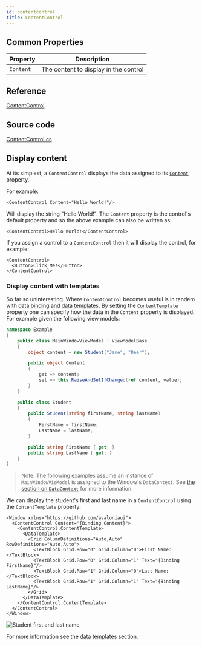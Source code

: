 ```yaml
---
id: contentcontrol
title: ContentControl
---
```


## Common Properties

| Property  | Description                           |
| --------- | ------------------------------------- |
| `Content` | The content to display in the control |

## Reference

[ContentControl](http://reference.avaloniaui.net/api/Avalonia.Controls/ContentControl/)

## Source code

[ContentControl.cs](https://github.com/AvaloniaUI/Avalonia/blob/master/src/Avalonia.Controls/ContentControl.cs)

## Display content

At its simplest, a `ContentControl` displays the data assigned to its [`Content`](http://reference.avaloniaui.net/api/Avalonia.Controls/ContentControl/4B02A756) property.

For example:

```markup
<ContentControl Content="Hello World!"/>
```

Will display the string "Hello World!". The `Content` property is the control's default property and so the above example can also be written as:

```markup
<ContentControl>Hello World!</ContentControl>
```

If you assign a control to a `ContentControl` then it will display the control, for example:

```markup
<ContentControl>
  <Button>Click Me!</Button>
</ContentControl>
```

### Display content with templates

So far so uninteresting. Where `ContentControl` becomes useful is in tandem with [data binding](../data-binding) and [data templates](../templates/data-templates). By setting the [`ContentTemplate`](http://reference.avaloniaui.net/api/Avalonia.Controls/ContentControl/) property one can specify how the data in the `Content` property is displayed. For example given the following view models:

```csharp
namespace Example
{
    public class MainWindowViewModel : ViewModelBase
    {
        object content = new Student("Jane", "Deer");

        public object Content
        {
            get => content;
            set => this.RaiseAndSetIfChanged(ref content, value);
        }
    }

    public class Student
    {
        public Student(string firstName, string lastName)
        {
            FirstName = firstName;
            LastName = lastName;
        }

        public string FirstName { get; }
        public string LastName { get; }
    }
}
```

> Note: The following examples assume an instance of `MainWindowVieModel` is assigned to the Window's `DataContext`. See [the section on `DataContext`](docs/data-binding/the-datacontext) for more information.

We can display the student's first and last name in a `ContentControl` using the `ContentTemplate` property:

```markup
<Window xmlns="https://github.com/avaloniaui">
  <ContentControl Content="{Binding Content}">
    <ContentControl.ContentTemplate>
      <DataTemplate>
        <Grid ColumnDefinitions="Auto,Auto" RowDefinitions="Auto,Auto">
          <TextBlock Grid.Row="0" Grid.Column="0">First Name:</TextBlock>
          <TextBlock Grid.Row="0" Grid.Column="1" Text="{Binding FirstName}"/>
          <TextBlock Grid.Row="1" Grid.Column="0">Last Name:</TextBlock>
          <TextBlock Grid.Row="1" Grid.Column="1" Text="{Binding LastName}"/>
        </Grid>
      </DataTemplate>
    </ContentControl.ContentTemplate>
  </ContentControl>
</Window>
```

  <div style={{textAlign: 'center'}}>
    <img src="/img/controls/contentcontrol/student-first-last-name (1) (1) (1) (1).png" alt="Student first and last name" />
  </div>


For more information see the [data templates](docs/templates/data-templates) section.